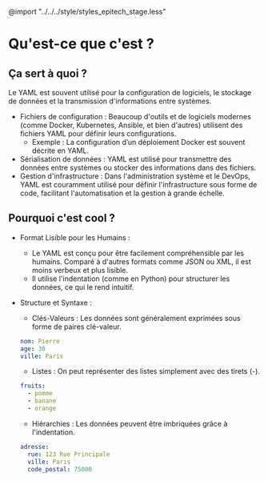 @import "../../../style/styles_epitech_stage.less"

# Qu'est-ce que c'est ?

## Ça sert à quoi ?

Le YAML est souvent utilisé pour la configuration de logiciels, le stockage de données et la transmission d'informations entre systèmes.

- Fichiers de configuration : Beaucoup d'outils et de logiciels modernes (comme Docker, Kubernetes, Ansible, et bien d'autres) utilisent des fichiers YAML pour définir leurs configurations.
  - Exemple : La configuration d’un déploiement Docker est souvent décrite en YAML.
- Sérialisation de données : YAML est utilisé pour transmettre des données entre systèmes ou stocker des informations dans des fichiers.
- Gestion d'infrastructure : Dans l'administration système et le DevOps, YAML est couramment utilisé pour définir l'infrastructure sous forme de code, facilitant l'automatisation et la gestion à grande échelle.

## Pourquoi c'est cool ?

- Format Lisible pour les Humains :
  - Le YAML est conçu pour être facilement compréhensible par les humains. Comparé à d'autres formats comme JSON ou XML, il est moins verbeux et plus lisible.
  - Il utilise l'indentation (comme en Python) pour structurer les données, ce qui le rend intuitif.
- Structure et Syntaxe :
  - Clés-Valeurs : Les données sont généralement exprimées sous forme de paires clé-valeur.

  ```yaml
  nom: Pierre
  age: 30
  ville: Paris
  ```

  - Listes : On peut représenter des listes simplement avec des tirets (-).

  ```yaml
  fruits:
    - pomme
    - banane
    - orange
  ```

  - Hiérarchies : Les données peuvent être imbriquées grâce à l'indentation.

  ```yaml
  adresse:
    rue: 123 Rue Principale
    ville: Paris
    code_postal: 75000
  ```
